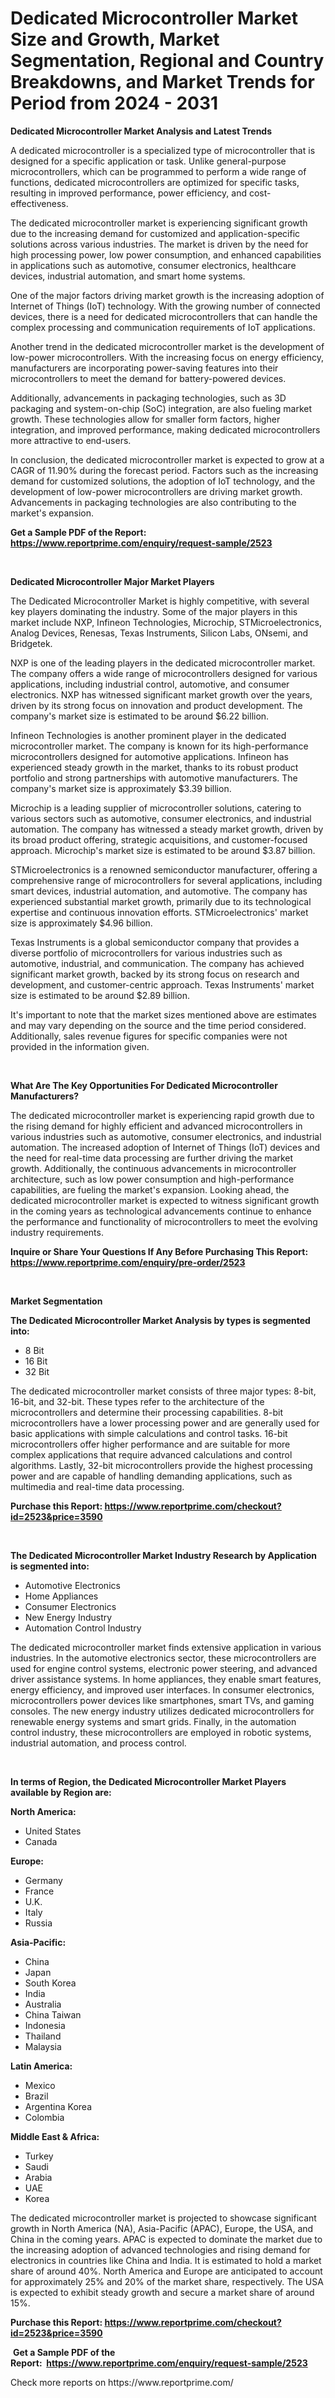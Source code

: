 <p><h1>Dedicated Microcontroller Market Size and Growth, Market Segmentation, Regional and Country Breakdowns, and Market Trends for Period from 2024 -  2031</h1></p><p><strong>Dedicated Microcontroller Market Analysis and Latest Trends</strong></p>
<p><p>A dedicated microcontroller is a specialized type of microcontroller that is designed for a specific application or task. Unlike general-purpose microcontrollers, which can be programmed to perform a wide range of functions, dedicated microcontrollers are optimized for specific tasks, resulting in improved performance, power efficiency, and cost-effectiveness.</p><p>The dedicated microcontroller market is experiencing significant growth due to the increasing demand for customized and application-specific solutions across various industries. The market is driven by the need for high processing power, low power consumption, and enhanced capabilities in applications such as automotive, consumer electronics, healthcare devices, industrial automation, and smart home systems.</p><p>One of the major factors driving market growth is the increasing adoption of Internet of Things (IoT) technology. With the growing number of connected devices, there is a need for dedicated microcontrollers that can handle the complex processing and communication requirements of IoT applications.</p><p>Another trend in the dedicated microcontroller market is the development of low-power microcontrollers. With the increasing focus on energy efficiency, manufacturers are incorporating power-saving features into their microcontrollers to meet the demand for battery-powered devices.</p><p>Additionally, advancements in packaging technologies, such as 3D packaging and system-on-chip (SoC) integration, are also fueling market growth. These technologies allow for smaller form factors, higher integration, and improved performance, making dedicated microcontrollers more attractive to end-users.</p><p>In conclusion, the dedicated microcontroller market is expected to grow at a CAGR of 11.90% during the forecast period. Factors such as the increasing demand for customized solutions, the adoption of IoT technology, and the development of low-power microcontrollers are driving market growth. Advancements in packaging technologies are also contributing to the market's expansion.</p></p>
<p><strong>Get a Sample PDF of the Report:&nbsp; <a href="https://www.reportprime.com/enquiry/request-sample/2523">https://www.reportprime.com/enquiry/request-sample/2523</a></strong></p>
<p>&nbsp;</p>
<p><strong>Dedicated Microcontroller Major Market Players</strong></p>
<p><p>The Dedicated Microcontroller Market is highly competitive, with several key players dominating the industry. Some of the major players in this market include NXP, Infineon Technologies, Microchip, STMicroelectronics, Analog Devices, Renesas, Texas Instruments, Silicon Labs, ONsemi, and Bridgetek.</p><p>NXP is one of the leading players in the dedicated microcontroller market. The company offers a wide range of microcontrollers designed for various applications, including industrial control, automotive, and consumer electronics. NXP has witnessed significant market growth over the years, driven by its strong focus on innovation and product development. The company's market size is estimated to be around $6.22 billion.</p><p>Infineon Technologies is another prominent player in the dedicated microcontroller market. The company is known for its high-performance microcontrollers designed for automotive applications. Infineon has experienced steady growth in the market, thanks to its robust product portfolio and strong partnerships with automotive manufacturers. The company's market size is approximately $3.39 billion.</p><p>Microchip is a leading supplier of microcontroller solutions, catering to various sectors such as automotive, consumer electronics, and industrial automation. The company has witnessed a steady market growth, driven by its broad product offering, strategic acquisitions, and customer-focused approach. Microchip's market size is estimated to be around $3.87 billion.</p><p>STMicroelectronics is a renowned semiconductor manufacturer, offering a comprehensive range of microcontrollers for several applications, including smart devices, industrial automation, and automotive. The company has experienced substantial market growth, primarily due to its technological expertise and continuous innovation efforts. STMicroelectronics' market size is approximately $4.96 billion.</p><p>Texas Instruments is a global semiconductor company that provides a diverse portfolio of microcontrollers for various industries such as automotive, industrial, and communication. The company has achieved significant market growth, backed by its strong focus on research and development, and customer-centric approach. Texas Instruments' market size is estimated to be around $2.89 billion.</p><p>It's important to note that the market sizes mentioned above are estimates and may vary depending on the source and the time period considered. Additionally, sales revenue figures for specific companies were not provided in the information given.</p></p>
<p>&nbsp;</p>
<p><strong>What Are The Key Opportunities For Dedicated Microcontroller Manufacturers?</strong></p>
<p><p>The dedicated microcontroller market is experiencing rapid growth due to the rising demand for highly efficient and advanced microcontrollers in various industries such as automotive, consumer electronics, and industrial automation. The increased adoption of Internet of Things (IoT) devices and the need for real-time data processing are further driving the market growth. Additionally, the continuous advancements in microcontroller architecture, such as low power consumption and high-performance capabilities, are fueling the market's expansion. Looking ahead, the dedicated microcontroller market is expected to witness significant growth in the coming years as technological advancements continue to enhance the performance and functionality of microcontrollers to meet the evolving industry requirements.</p></p>
<p><strong>Inquire or Share Your Questions If Any Before Purchasing This Report: <a href="https://www.reportprime.com/enquiry/pre-order/2523">https://www.reportprime.com/enquiry/pre-order/2523</a></strong></p>
<p>&nbsp;</p>
<p><strong>Market Segmentation</strong></p>
<p><strong>The Dedicated Microcontroller Market Analysis by types is segmented into:</strong></p>
<p><ul><li>8 Bit</li><li>16 Bit</li><li>32 Bit</li></ul></p>
<p><p>The dedicated microcontroller market consists of three major types: 8-bit, 16-bit, and 32-bit. These types refer to the architecture of the microcontrollers and determine their processing capabilities. 8-bit microcontrollers have a lower processing power and are generally used for basic applications with simple calculations and control tasks. 16-bit microcontrollers offer higher performance and are suitable for more complex applications that require advanced calculations and control algorithms. Lastly, 32-bit microcontrollers provide the highest processing power and are capable of handling demanding applications, such as multimedia and real-time data processing.</p></p>
<p><strong>Purchase this Report:&nbsp;<a href="https://www.reportprime.com/checkout?id=2523&price=3590">https://www.reportprime.com/checkout?id=2523&price=3590</a></strong></p>
<p>&nbsp;</p>
<p><strong>The Dedicated Microcontroller Market Industry Research by Application is segmented into:</strong></p>
<p><ul><li>Automotive Electronics</li><li>Home Appliances</li><li>Consumer Electronics</li><li>New Energy Industry</li><li>Automation Control Industry</li></ul></p>
<p><p>The dedicated microcontroller market finds extensive application in various industries. In the automotive electronics sector, these microcontrollers are used for engine control systems, electronic power steering, and advanced driver assistance systems. In home appliances, they enable smart features, energy efficiency, and improved user interfaces. In consumer electronics, microcontrollers power devices like smartphones, smart TVs, and gaming consoles. The new energy industry utilizes dedicated microcontrollers for renewable energy systems and smart grids. Finally, in the automation control industry, these microcontrollers are employed in robotic systems, industrial automation, and process control.</p></p>
<p>&nbsp;</p>
<p><strong>In terms of Region, the Dedicated Microcontroller Market Players available by Region are:</strong></p>
<p>
    <p> <strong> North America: </strong>
        <ul>
            <li>United States</li>
            <li>Canada</li>
        </ul>
        </p> 
    <p> <strong> Europe: </strong>
        <ul>
            <li>Germany</li>
            <li>France</li>
            <li>U.K.</li>
            <li>Italy</li>
            <li>Russia</li>
        </ul>
        </p> 
    <p> <strong> Asia-Pacific: </strong>
        <ul>
            <li>China</li>
            <li>Japan</li>
            <li>South Korea</li>
            <li>India</li>
            <li>Australia</li>
            <li>China Taiwan</li>
            <li>Indonesia</li>
            <li>Thailand</li>
            <li>Malaysia</li>
        </ul>
        </p> 
    <p> <strong> Latin America: </strong>
        <ul>
            <li>Mexico</li>
            <li>Brazil</li>
            <li>Argentina Korea</li>
            <li>Colombia</li>
        </ul>
        </p> 
    <p> <strong> Middle East & Africa: </strong>
        <ul>
            <li>Turkey</li>
            <li>Saudi</li>
            <li>Arabia</li>
            <li>UAE</li>
            <li>Korea</li>
        </ul>
    </p>
    </p>
<p><p>The dedicated microcontroller market is projected to showcase significant growth in North America (NA), Asia-Pacific (APAC), Europe, the USA, and China in the coming years. APAC is expected to dominate the market due to the increasing adoption of advanced technologies and rising demand for electronics in countries like China and India. It is estimated to hold a market share of around 40%. North America and Europe are anticipated to account for approximately 25% and 20% of the market share, respectively. The USA is expected to exhibit steady growth and secure a market share of around 15%.</p></p>
<p><strong>Purchase this Report: <a href="https://www.reportprime.com/checkout?id=2523&price=3590">https://www.reportprime.com/checkout?id=2523&price=3590</a></strong></p>
<p>&nbsp;<strong>Get a Sample PDF of the Report:&nbsp;&nbsp;<a href="https://www.reportprime.com/enquiry/request-sample/2523">https://www.reportprime.com/enquiry/request-sample/2523</a></strong></p>
<p><strong></strong></p>
<p>Check more reports on https://www.reportprime.com/</p>